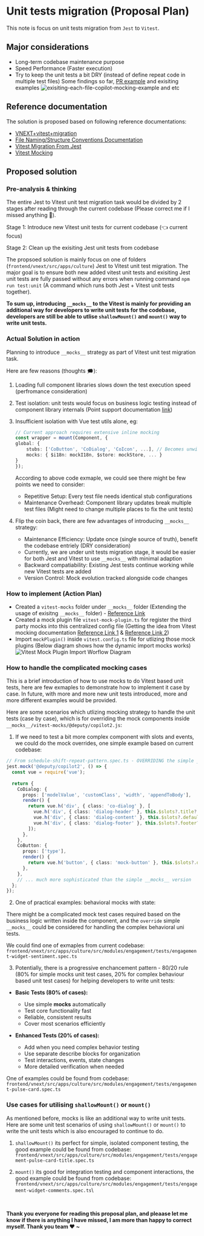 # Unit tests migration (Proposal Plan)

This note is focus on unit tests migration from `Jest` to `Vitest`.

## Major considerations

- Long-term codebase maintenance purpose
- Speed Performance (Faster execution)
- Try to keep the unit tests a bit DRY (instead of define repeat code in multiple test files) Some findings so far, [PR example](https://github.com/DeputyApp/deputy-webapp/pull/30320/files#diff-bbb0fafa5f568c0af0ad09065d0d2e00e2082b2539b457deb26de28ff0218b16R12) and exisiting examples ![exisiting-each-file-copilot-mocking-example](./assets/images/exisiting-each-file-copilot-mocking-example.png)
and etc

## Reference documentation

The solution is proposed based on following reference documentations:

- [VNEXT+vitest+migration](https://deputy.atlassian.net/wiki/spaces/FPC/pages/4764336383/VNEXT+vitest+migration)
- [File Naming/Structure Conventions Documentation](https://deputy.atlassian.net/wiki/spaces/FPC/pages/3500376351/File+Naming+Structure+Conventions+Documentation#Support%2FHelper-Files)
- [Vitest Migration From Jest](https://vitest.dev/guide/migration.html#jest)
- [Vitest Mocking](https://vitest.dev/guide/mocking.html)

## Proposed solution

### Pre-analysis & thinking

The entire Jest to Vitest unit test migration task would be divided by 2 stages after reading through the current codebase (Please correct me if I missed anything 🙏).

Stage 1: Introduce new Vitest unit tests for current codebase (👈 current focus)

Stage 2: Clean up the exisiting Jest unit tests from codebase

The propsoed solution is mainly focus on one of folders (`frontend/vnext/src/apps/culture`) Jest to Vitest unit test migration. The major goal is to ensure both new added vitest unit tests and exisiting Jest unit tests are fully passed without any errors when running command `npm run test:unit` (A command which runs both Jest + Vitest unit tests together).

**To sum up, introducing `__mocks__` to the Vitest is mainly for providing an additional way for developers to write unit tests for the codebase, developers are still be able to utlise `shallowMount()` and `mount()` way to write unit tests.**

### Actual Solution in action

Planning to introduce `__mocks__` strategy as part of Vitest unit test migration task.

Here are few reasons (thoughts 🗯️):

1. Loading full component libraries slows down the test execution speed (perfromance consideration)

2. Test isolation: unit tests would focus on business logic testing instead of component library internals (Point support documentation [link](https://vuejs.org/guide/scaling-up/testing#unit-testing))

3. Insufficient isolation with Vue test utils alone, eg:

    ```ts
    // Current approach requires extensive inline mocking
    const wrapper = mount(Component, {
    global: {
        stubs: ['CoButton', 'CoDialog', 'CoIcon', ...], // Becomes unwieldy
        mocks: { $i18n: mockI18n, $store: mockStore, ... }
    }
    });
    ```

    According to above code exmaple, we could see there might be few points we need to consider:

    - Repetitive Setup: Every test file needs identical stub configurations
    - Maintenance Overhead: Component library updates break multiple test files (Might need to change multiple places to fix the unit tests)

4. Flip the coin back, there are few advantages of introducing `__mocks__` strategy:

    - Maintenance Efficiency: Update once (single source of truth), benefit the codebase entriely (DRY consideration)
    - Currently, we are under unit tests migration stage, it would be easier for both Jest and Vitest to use `__mocks__` with minimal adaption
    - Backward compatiability: Existing Jest tests continue working while new Vitest tests are added
    - Version Control: Mock evolution tracked alongside code changes

### How to implement (Action Plan)

- Created a `vitest-mocks` folder under `__mocks__` folder (Extending the usage of exisitng `__mocks__` folder) - [Reference Link](https://vitest.dev/api/vi.html#mock-modules)
- Created a mock plugin file `vitest-mock-plugin.ts` for register the third party mocks into this centralized config file (Getting the idea from Vitest mocking documentation [Reference Link 1](https://vitest.dev/guide/mocking) & [Reference Link 2](https://vitest.dev/guide/migration.html#module-mocks))
- Import `mockPlugin()` inside `vitest.config.ts` file for utlizing those mock plugins (Below diagram shows how the dynamic import mocks works)
![Vitest Mock Plugin Import Worflow Diagram](./assets/images/vitest-mock-plugin-import-flow.png)

### How to handle the complicated mocking cases

This is a brief introduction of how to use mocks to do Vitest based unit tests, here are few exmaples to demonstrate how to implement it case by case. In future, with more and more new unit tests introduced, more and more different examples would be provided.

Here are some scenarios which utlizing mocking strategy to handle the unit tests (case by case), which is for overriding the mock components inside `__mocks__/vitest-mocks/@deputy/copilot2.js`:

1. If we need to test a bit more complex component with slots and events, we could do the mock overrides, one simple example based on current codebase:

```ts
// From schedule-shift-repeat-pattern.spec.ts - OVERRIDING the simple __mocks__
jest.mock('@deputy/copilot2', () => {
  const vue = require('vue');
  
  return {
    CoDialog: {
      props: ['modelValue', 'customClass', 'width', 'appendToBody'],
      render() {
        return vue.h('div', { class: 'co-dialog' }, [
          vue.h('div', { class: 'dialog-header' }, this.$slots?.title?.()),
          vue.h('div', { class: 'dialog-content' }, this.$slots?.default?.()),
          vue.h('div', { class: 'dialog-footer' }, this.$slots?.footer?.()),
        ]);
      },
    },
    CoButton: {
      props: ['type'],
      render() {
        return vue.h('button', { class: 'mock-button' }, this.$slots?.default?.());
      },
    },
    // ... much more sophisticated than the simple __mocks__ version
  };
});
```

2. One of practical examples: behavioral mocks with state:

There might be a complicated mock test cases required based on the business logic written inside the component, and the `override` simple `__mocks__` could be considered for handling the complex behavioral uni tests.

We could find one of exmaples from current codebase: `frontend/vnext/src/apps/culture/src/modules/engagement/tests/engagement-widget-sentiment.spec.ts`

3. Potentially, there is a progressive enchancement pattern - 80/20 rule (80% for simple mocks unit test cases, 20% for complex behaviour based unit test cases) for helping developers to write unit tests:

- **Basic Tests (80% of cases):**
    - Use simple __mocks__ automatically
    - Test core functionality fast
    - Reliable, consistent results
    - Cover most scenarios efficiently

- **Enhanced Tests (20% of cases):**
    - Add when you need complex behavior testing
    - Use separate describe blocks for organization
    - Test interactions, events, state changes
    - More detailed verification when needed

One of examples could be found from codebase: `frontend/vnext/src/apps/culture/src/modules/engagement/tests/engagement-pulse-card.spec.ts`


### Use cases for utilising `shallowMount()` or `mount()`

As mentioned before, mocks is like an additional way to write unit tests. Here are some unit test scenarios of using `shallowMount()` or `mount()` to write the unit tests which is also encouraged to continue to do.

1. `shallowMount()` its perfect for simple, isolated component testing, the good example could be found from codebase: `frontend/vnext/src/apps/culture/src/modules/engagement/tests/engagement-pulse-card-title.spec.ts`

2. `mount()` its good for integration testing and component interactions, the good example could be found from codebase: `frontend/vnext/src/apps/culture/src/modules/engagement/tests/engagement-widget-comments.spec.ts`\

&nbsp;

**Thank you everyone for reading this proposal plan, and pleaase let me know if there is anything I have missed, I am more than happy to correct myself. Thank you team ❤️ ~**
